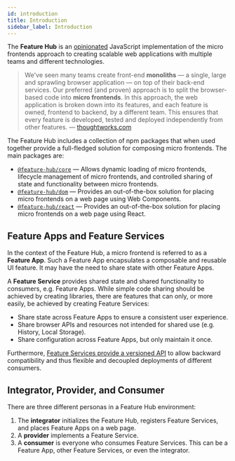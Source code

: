```yaml
---
id: introduction
title: Introduction
sidebar_label: Introduction
---
```


The **Feature Hub** is an [opinionated][our-requirements-for-micro-frontends]
JavaScript implementation of the micro frontends approach to creating scalable
web applications with multiple teams and different technologies.

> We've seen many teams create front-end **monoliths** — a single, large and
> sprawling browser application — on top of their back-end services. Our
> preferred (and proven) approach is to split the browser-based code into
> **micro frontends**. In this approach, the web application is broken down into
> its features, and each feature is owned, frontend to backend, by a different
> team. This ensures that every feature is developed, tested and deployed
> independently from other features. — [thoughtworks.com][thoughtworks]

The Feature Hub includes a collection of npm packages that when used together
provide a full-fledged solution for composing micro frontends. The main packages
are:

- [`@feature-hub/core`][core-api] — Allows dynamic loading of micro frontends,
  lifecycle management of micro frontends, and controlled sharing of state and
  functionality between micro frontends.
- [`@feature-hub/dom`][dom-api] — Provides an out-of-the-box solution for
  placing micro frontends on a web page using Web Components.
- [`@feature-hub/react`][react-api] — Provides an out-of-the-box solution for
  placing micro frontends on a web page using React.

## Feature Apps and Feature Services

In the context of the Feature Hub, a micro frontend is referred to as a
**Feature App**. Such a Feature App encapsulates a composable and reusable UI
feature. It may have the need to share state with other Feature Apps.

A **Feature Service** provides shared state and shared functionality to
consumers, e.g. Feature Apps. While simple code sharing should be achieved by
creating libraries, there are features that can only, or more easily, be
achieved by creating Feature Services:

- Share state across Feature Apps to ensure a consistent user experience.
- Share browser APIs and resources not intended for shared use (e.g. History,
  Local Storage).
- Share configuration across Feature Apps, but only maintain it once.

Furthermore, [Feature Services provide a versioned
API][providing-a-versioned-api] to allow backward compatibility and thus
flexible and decoupled deployments of different consumers.

## Integrator, Provider, and Consumer

There are three different personas in a Feature Hub environment:

1.  The **integrator** initializes the Feature Hub, registers Feature Services,
    and places Feature Apps on a web page.
2.  A **provider** implements a Feature Service.
3.  A **consumer** is everyone who consumes Feature Services. This can be a
    Feature App, other Feature Services, or even the integrator.

[core-api]: /@feature-hub/modules/core.html
[dom-api]: /@feature-hub/modules/dom.html
[our-requirements-for-micro-frontends]:
  /docs/getting-started/motivation#our-requirements-for-micro-frontends
[thoughtworks]: https://www.thoughtworks.com/de/radar/techniques/micro-frontends
[providing-a-versioned-api]:
  /docs/guides/writing-a-feature-service#providing-a-versioned-api
[react-api]: /@feature-hub/modules/react.html
